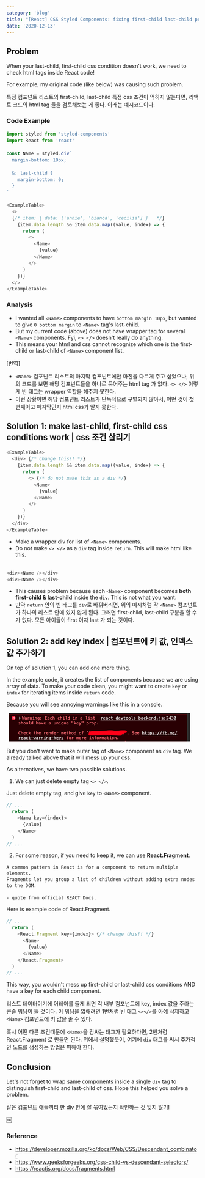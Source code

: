 ```yaml
---
category: 'blog'
title: "[React] CSS Styled Components: fixing first-child last-child problem"
date: '2020-12-13'
---
```


## Problem

When your last-child, first-child css condition doesn't work, we need to check html tags inside React code!

For example, my original code (like below) was causing such problem.

특정 컴포넌트 리스트의 first-child, last-child 특정 css 조건이 먹히지 않는다면, 리액트 코드의 html tag 들을 검토해보는 게 좋다. 아래는 예시코드이다.

### Code Example 

```js
import styled from 'styled-components'
import React from 'react'

const Name = styled.div`
  margin-bottom: 10px;

  &: last-child {
    margin-bottom: 0;
  }
`

<ExampleTable>
  <>
  {/* item: { data: ['annie', 'bianca', 'cecilia'] }   */}
    {item.data.length && item.data.map((value, index) => {
      return (
        <>
          <Name>
            {value}
          </Name>
        </>
      )
    })}
  </>
</ExampleTable>
```

### Analysis

- I wanted all `<Name>` components to have `bottom margin 10px`, but wanted to give `0 bottom margin` to `<Name>` tag's last-child.
- But my current code (above) does not have wrapper tag for several `<Name>` components. Fyi, `<> </>` doesn't really do anything.
- This means your html and css cannot recognize which one is the first-child or last-child of `<Name>` component list. 

[번역]
- `<Name>` 컴포넌트 리스트의 마지막 컴포넌트에만 마진을 다르게 주고 싶었으나, 위의 코드를 보면 해당 컴포넌트들을 하나로 묶어주는 html tag 가 없다. `<> </>` 이렇게 빈 태그는 wrapper 역할을 해주지 못한다.
- 이런 상황이면 해당 컴포넌트 리스트가 단독적으로 구별되지 않아서, 어떤 것이 첫번째이고 마지막인지 html css가 알지 못한다.

## Solution 1: make last-child, first-child css conditions work | css 조건 살리기

```js
<ExampleTable>
  <div> {/* change this!! */}
    {item.data.length && item.data.map((value, index) => {
      return (
        <> {/* do not make this as a div */}
          <Name>
            {value}
          </Name>
        </>
      )
    })}
  </div>
</ExampleTable>
```

- Make a wrapper div for list of `<Name>` components.
- Do not make `<> </>` as a `div` tag inside `return`. This will make html like this.

```js

<div><Name /></div>
<div><Name /></div>

```

- This causes problem because each `<Name>` component becomes **both first-child & last-child** inside the `div`. This is not what you want.
- 만약 `return` 안의 빈 태그를 `div`로 바꿔버리면, 위의 예시처럼 각 `<Name>` 컴포넌트가 하나의 리스트 안에 있지 않게 된다. 그러면 first-child, last-child 구분을 할 수가 없다. 모든 아이들이 first 이자 last 가 되는 것이다. 

## Solution 2: add key index | 컴포넌트에 키 값, 인덱스 값 추가하기

On top of solution 1, you can add one more thing.

In the example code, it creates the list of components because we are using array of data. To make your code clean, you might want to create `key` or `index` for iterating items inside `return` code. 

Because you will see annoying warnings like this in a console.

![react js console warning](consoleWarning.png)

But you don't want to make outer tag of `<Name>` component as `div` tag. We already talked above that it will mess up your css. 

As alternatives, we have two possible solutions.

1. We can just delete empty tag `<> </>`. 

Just delete empty tag, and give `key` to `<Name>` component.

```js
// ...
  return (
    <Name key={index}>
      {value}
    </Name>
  )
// ...

```

2. For some reason, if you need to keep it, we can use **React.Fragment**.  

```
A common pattern in React is for a component to return multiple elements. 
Fragments let you group a list of children without adding extra nodes to the DOM.

- quote from official REACT Docs.
```

Here is example code of React.Fragment.

```js
// ...
  return (
    <React.Fragment key={index}> {/* change this!! */}
      <Name>
        {value}
      </Name>
    </React.Fragment>
  )
// ...

``` 

This way, you wouldn't mess up first-child or last-child css conditions AND have a key for each child component.

리스트 데이터이기에 어레이를 돌게 되면 각 내부 컴포넌트에 key, index 값을 주라는 콘솔 워닝이 뜰 것이다. 이 워닝을 없애려면 1번처럼 빈 태그 `<></>`를 아예 삭제하고 `<Name>` 컴포넌트에 키 값을 줄 수 있다. 

혹시 어떤 다른 조건때문에 `<Name>`을 감싸는 태그가 필요하다면, 2번처럼 React.Fragment 로 만들면 된다. 위에서 설명했듯이, 여기에 `div` 태그를 써서 추가적인 노드를 생성하는 방법은 피해야 한다.

## Conclusion

Let's not forget to wrap same components inside a single `div` tag to distinguish first-child and last-child of css. Hope this helped you solve a problem.

같은 컴포넌트 애들끼리 한 div 안에 잘 묶여있는지 확인하는 것 잊지 않기!

￼

### Reference
- https://developer.mozilla.org/ko/docs/Web/CSS/Descendant_combinator
- https://www.geeksforgeeks.org/css-child-vs-descendant-selectors/
- https://reactjs.org/docs/fragments.html